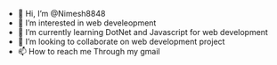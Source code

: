 - 👋 Hi, I’m @Nimesh8848
- 👀 I’m interested in web develeopment
- 🌱 I’m currently learning DotNet and Javascript for web development
- 💞️ I’m looking to collaborate on web development project
- 📫 How to reach me Through my gmail

<!---
Nimesh8848/Nimesh8848 is a ✨ special ✨ repository because its `README.md` (this file) appears on your GitHub profile.
You can click the Preview link to take a look at your changes.
--->
